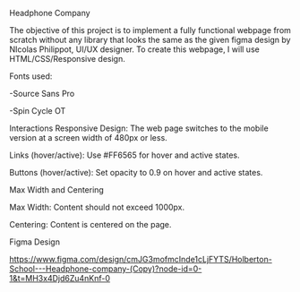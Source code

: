 Headphone Company

The objective of this project is to implement a fully functional webpage from scratch without any library that looks the same as the given figma design by NIcolas Philippot, UI/UX designer. To create this webpage, I will use HTML/CSS/Responsive design.

Fonts used:

-Source Sans Pro

-Spin Cycle OT

Interactions
Responsive Design: The web page switches to the mobile version at a screen width of 480px or less.

Links (hover/active): Use #FF6565 for hover and active states.

Buttons (hover/active): Set opacity to 0.9 on hover and active states.

Max Width and Centering

Max Width: Content should not exceed 1000px.

Centering: Content is centered on the page.

Figma Design

https://www.figma.com/design/cmJG3mofmcInde1cLjFYTS/Holberton-School---Headphone-company-(Copy)?node-id=0-1&t=MH3x4Djd6Zu4nKnf-0

